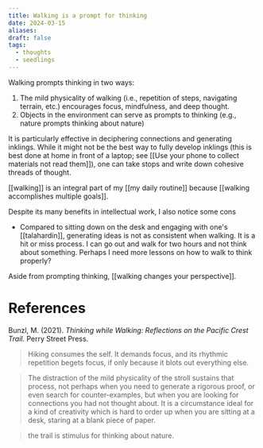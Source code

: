 ```yaml
---
title: Walking is a prompt for thinking
date: 2024-03-15
aliases: 
draft: false
tags:
  - thoughts
  - seedlings
---
```

Walking prompts thinking in two ways:

1. The mild physicality of walking (i.e., repetition of steps, navigating terrain, etc.) encourages focus, mindfulness, and deep thought.
2. Objects in the environment can serve as prompts to thinking (e.g., nature prompts thinking about nature)

It is particularly effective in deciphering connections and generating inklings. While it might not be the best way to fully develop inklings (this is best done at home in front of a laptop; see [[Use your phone to collect materials not read them]]), one can take stops and write down cohesive threads of thought.

[[walking]] is an integral part of my [[my daily routine]] because [[walking accomplishes multiple goals]].

Despite its many benefits in intellectual work, I also notice some cons

- Compared to sitting down on the desk and engaging with one's [[talahardin]], generating ideas is not as consistent when walking. It is a hit or miss process. I can go out and walk for two hours and not think about something. Perhaps I need more lessons on how to walk to think properly?

Aside from prompting thinking, [[walking changes your perspective]].

# References

Bunzl, M. (2021). *Thinking while Walking: Reflections on the Pacific Crest Trail*. Perry Street Press.

> Hiking consumes the self. It demands focus, and its rhythmic repetition begets focus, if only because it blots out everything else.

> The distraction of the mild physicality of the stroll sustains that process, not perhaps when you need to generate a rigorous proof, or even search for counter-examples, but when you are looking for connections you had not thought about. It is a circumstance ideal for a kind of creativity which is hard to order up when you are sitting at a desk, staring at a blank piece of paper.

> the trail is stimulus for thinking about nature.

